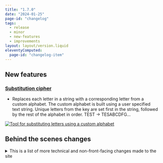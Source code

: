 ```yaml
---
title: "1.7.0"
date: "2024-01-25"
page-id: "changelog"
tags: 
  - release
  - minor
  - new-features
  - improvements
layout: layout/version.liquid
eleventyComputed:
  page-id: "changelog-item"
---
```

## New features
### [Substitution cipher](/ciphers/substitution)
- Replaces each letter in a string with a corresponding letter from a custom alphabet. The custom alphabet is built using a user specified text string. Unique letters from the key are set first in the string, followed by the rest of the alphabet in order. TEST → TESABCDFG...  

[![Tool for substituting letters using a custom alphabet](https://github.com/stickerboy/convrtrjs/assets/1421538/9d75b3b7-15f6-4ff4-8ff9-63905f483453)](https://github.com/stickerboy/convrtrjs/assets/1421538/9d75b3b7-15f6-4ff4-8ff9-63905f483453)  

## Behind the scenes changes
<details>
<summary>This is a list of more technical and non-front-facing changes made to the site</summary>

### Improvements
- Removed easter egg, it was fun until it wasn't
- Moved ROT text alphabet inside the collapsible div
</details>